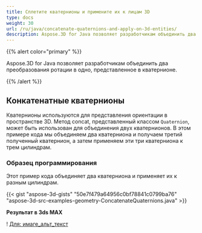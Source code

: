```yaml
---
title: Сплетите кватернионы и примените их к лицам 3D
type: docs
weight: 30
url: /ru/java/concatenate-quaternions-and-apply-on-3d-entities/
description: Aspose.3D for Java позволяет разработчикам объединить два преобразования ротации в одно, представленное в кватернионе.
---
```

{{% alert color="primary" %}} 

Aspose.3D for Java позволяет разработчикам объединить два преобразования ротации в одно, представленное в кватернионе.

{{% /alert %}} 
##  **Конкатенатные кватернионы**
Кватернионы используются для представления ориентации в пространстве 3D. Метод concat, представленный классом `Quaternion`, может быть использован для объединения двух кватернионов. В этом примере кода мы объединяем два кватерниона и получаем третий полученный кватернион, а затем применяем эти три кватерниона к трем цилиндрам.
###  **Образец программирования**
Этот пример кода объединяет два кватерниона и применяет их к разным цилиндрам.

{{< gist "aspose-3d-gists" "50e7f479a64956c0bf78841c0799ba76" "aspose-3d-src-examples-geometry-ConcatenateQuaternions.java" >}}




**Результат в 3ds MAX**

! [Для: имаге_альт_текст](concatenate-quaternions-and-apply-on-3d-entities_1.png)
